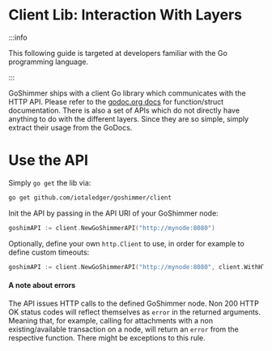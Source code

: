 # Client Lib: Interaction With Layers

:::info

This following guide is targeted at developers familiar with the Go programming language.

:::

GoShimmer ships with a client Go library which communicates with the HTTP API. Please refer to the [godoc.org docs](https://godoc.org/github.com/iotaledger/goshimmer/client) for function/struct documentation. There is also a set of APIs which do not directly have anything to do with the different layers. Since they are so simple, simply extract their usage from the GoDocs.

# Use the API

Simply `go get` the lib via:

```bash
go get github.com/iotaledger/goshimmer/client
```

Init the API by passing in the API URI of your GoShimmer node:

```go
goshimAPI := client.NewGoShimmerAPI("http://mynode:8080")
```

Optionally, define your own `http.Client` to use, in order for example to define custom timeouts:

```go
goshimAPI := client.NewGoShimmerAPI("http://mynode:8080", client.WithHTTPClient{Timeout: 30 * time.Second})
```

#### A note about errors

The API issues HTTP calls to the defined GoShimmer node. Non 200 HTTP OK status codes will reflect themselves as `error` in the returned arguments. Meaning that, for example, calling for attachments with a non existing/available transaction on a node, will return an `error` from the respective function. There might be exceptions to this rule.
